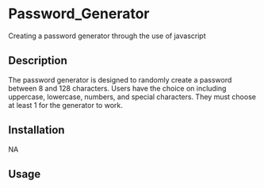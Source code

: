 # Password_Generator
Creating a password generator through the use of javascript 

## Description
The password generator is designed to randomly create a password between 8 and 128 characters. Users have the choice on including uppercase, lowercase, numbers, and special characters. They must choose at least 1 for the generator to work.

## Installation

NA

## Usage